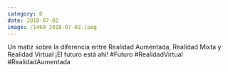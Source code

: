 ```yaml
--- 
category: D 
date: 2018-07-02 
image: /1460_2018-07-02.jpeg 
--- 
```


Un matiz sobre la diferencia entre Realidad Aumentada, Realidad Mixta y Realidad Virtual ¡El futuro está ahí! #Futuro #RealidadVirtual #RealidadAumentada